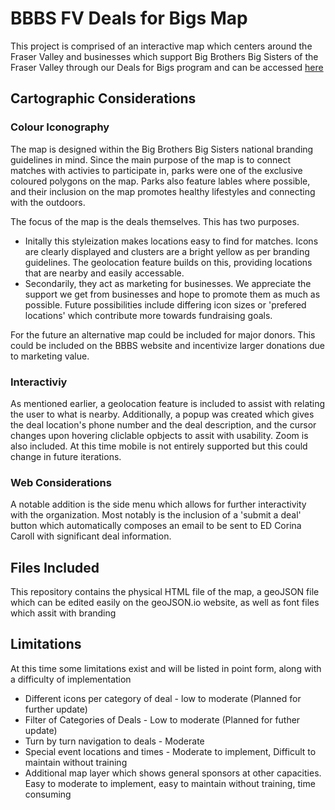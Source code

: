 
# BBBS FV Deals for Bigs Map

This project is comprised of an interactive map which centers around the Fraser Valley and businesses which support Big Brothers Big Sisters of the Fraser Valley through our Deals for Bigs program and can be accessed [here](/Work/bbbs.html)
## Cartographic Considerations

### Colour Iconography

The map is designed within the Big Brothers Big Sisters national branding guidelines in mind. Since the main purpose of the map is to connect matches with activies to participate in, parks were one of the exclusive coloured polygons on the map. Parks also feature lables where possible, and their inclusion on the map promotes healthy lifestyles and connecting with the outdoors. 

The focus of the map is the deals themselves. This has two purposes. 

* Initally this styleization makes locations easy to find for matches. Icons are clearly displayed and clusters are a bright yellow as per branding guidelines. The geolocation feature builds on this, providing locations that are nearby and easily accessable. 
* Secondarily, they act as marketing for businesses. We appreciate the support we get from businesses and hope to promote them as much as possible. Future possibilities include differing icon sizes or 'prefered locations' which contribute more towards fundraising goals. 

For the future an alternative map could be included for major donors. This could be included on the BBBS website and incentivize larger donations due to marketing value.

### Interactiviy

As mentioned earlier, a geolocation feature is included to assist with relating the user to what is nearby. Additionally, a popup was created which gives the deal location's phone number and the deal description, and the cursor changes upon hovering cliclable opbjects to assit with usability. Zoom is also included. At this time mobile is not entirely supported but this could change in future iterations.

### Web Considerations

A notable addition is the side menu which allows for further interactivity with the organization. Most notably is the inclusion of a 'submit a deal' button which automatically composes an email to be sent to ED Corina Caroll with significant deal information. 

## Files Included

This repository contains the physical HTML file of the map, a geoJSON file which can be edited easily on the geoJSON.io website, as well as font files which assit with branding


## Limitations
At this time some limitations exist and will be listed in point form, along with a difficulty of implementation
* Different icons per category of deal - low to moderate (Planned for further update)
* Filter of Categories of Deals - Low to moderate (Planned for futher update)
* Turn by turn navigation to deals - Moderate
* Special event locations and times - Moderate to implement, Difficult to maintain without training
* Additional map layer which shows general sponsors at other capacities. Easy to moderate to implement, easy to maintain without training, time consuming
